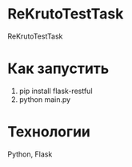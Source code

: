 # ReKrutoTestTask
ReKrutoTestTask

# Как запустить
1. pip install flask-restful
1. python main.py

# Технологии

Python, Flask
